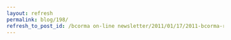 ```yaml
---
layout: refresh
permalink: blog/198/
refresh_to_post_id: /bcorma on-line newsletter/2011/01/17/2011-bcorma-rider-clinics-improve-your-skills-and-have-more-fun
---
```

